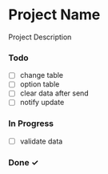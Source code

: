 # Project Name

Project Description

### Todo

- [ ] change table  
- [ ] option table  
- [ ] clear data after send  
- [ ] notify update  

### In Progress

- [ ] validate data  

### Done ✓


